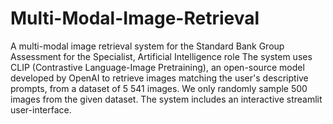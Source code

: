 # Multi-Modal-Image-Retrieval
A multi-modal image retrieval system for the Standard Bank Group Assessment for the Specialist, Artificial Intelligence role
The system uses CLIP (Contrastive Language-Image Pretraining), an open-source model developed by OpenAI to retrieve images matching the user's descriptive prompts, from a dataset of 5 541 images.
We only randomly sample 500 images from the given dataset. 
The system includes an interactive streamlit user-interface.
